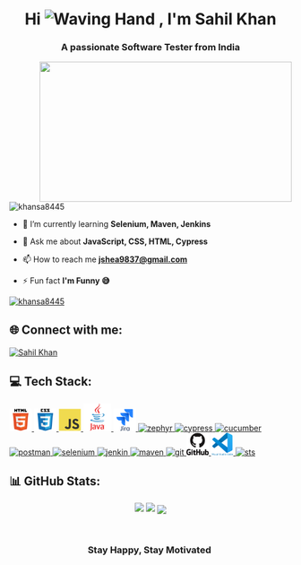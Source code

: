 <h1 align="center">Hi <img src="https://raw.githubusercontent.com/Tarikul-Islam-Anik/Animated-Fluent-Emojis/master/Emojis/Hand%20gestures/Waving%20Hand.png" alt="Waving Hand" width="40" height="40" /> , I'm Sahil Khan</h1>
<h3 align="center">A passionate Software Tester from India</h3>

<img align="right" width="450"  height ="250" src="https://user-images.githubusercontent.com/74038190/225813708-98b745f2-7d22-48cf-9150-083f1b00d6c9.gif">

<p align="left"> <img src="https://komarev.com/ghpvc/?username=khansa8445&label=Profile%20views&color=0e75b6&style=flat" alt="khansa8445" /> </p>

- 🌱 I’m currently learning **Selenium, Maven, Jenkins**

- 💬 Ask me about **JavaScript, CSS, HTML, Cypress**

- 📫 How to reach me **jshea9837@gmail.com**

- ⚡ Fun fact **I'm Funny 😅**
  
<p align="left"> <a href="https://github.com/ryo-ma/github-profile-trophy"><img src="https://github-profile-trophy.vercel.app/?username=khansa8445" alt="khansa8445" /></a> </p>

<h2 align="left">🌐 Connect with me:</h2>
<p align="left">

<a href="https://www.linkedin.com/in/sahil-khan-738963341/" target="blank"><img align="center" src="https://raw.githubusercontent.com/rahuldkjain/github-profile-readme-generator/master/src/images/icons/Social/linked-in-alt.svg" alt="Sahil Khan" height="30" width="40" /></a>


</p>

<h2 align="left">💻 Tech Stack:</h2>
<p align="left"><a href="https://www.w3.org/html/" target="_blank" rel="noreferrer"> <img src="https://raw.githubusercontent.com/devicons/devicon/master/icons/html5/html5-original-wordmark.svg" alt="html5" width="40" height="40"/> </a> <a href="https://www.w3schools.com/css/" target="_blank" rel="noreferrer"> <img src="https://raw.githubusercontent.com/devicons/devicon/master/icons/css3/css3-original-wordmark.svg" alt="css3" width="40" height="40"/> </a><a href="https://developer.mozilla.org/en-US/docs/Web/JavaScript" target="_blank" rel="noreferrer"> <img src="https://raw.githubusercontent.com/devicons/devicon/master/icons/javascript/javascript-original.svg" alt="javascript" width="40" height="40"/><a href="https://www.java.com/en/" target="_blank" rel="noreferrer"> <img src="https://raw.githubusercontent.com/devicons/devicon/master/icons/java/java-original-wordmark.svg" alt="java" width="50" height="50"/> </a> </a><a href="https://www.atlassian.com/software/jira" target="_blank" rel="noreferrer"> <img src="https://raw.githubusercontent.com/devicons/devicon/master/icons/jira/jira-original-wordmark.svg" alt="jira" width="40" height="40"/> </a><a href="https://zephyrdocs.atlassian.net/wiki/spaces/ALLDOCS/overview?mode=global" target="_blank" rel="noreferrer"> <img src="https://marketplace.atlassian.com/product-listing/files/6d82b909-ae65-46de-99d5-1c812e23388b?fileType=image&mode=full-fit" alt="zephyr" width="40" height="40"/> </a> <a href="https://docs.cypress.io/app/get-started/why-cypress" target="_blank" rel="noreferrer"> <img src="https://cdn.worldvectorlogo.com/logos/cypress-1.svg" alt="cypress" width="40" height="40"/> </a>  <a href="https://github.com/badeball/cypress-cucumber-preprocessor" target="_blank" rel="noreferrer"> <img src="https://icon.icepanel.io/Technology/svg/Cucumber.svg" alt="cucumber" width="40" height="40"/> </a>  <a href="https://www.postman.com/" target="_blank" rel="noreferrer"> <img src="https://www.vectorlogo.zone/logos/getpostman/getpostman-icon.svg" alt="postman" width="40" height="40" /> <a href="https://www.selenium.dev/documentation/" target="_blank" rel="noreferrer"> <img src="https://github.com/gilbarbara/logos/blob/main/logos/selenium.svg" alt="selenium" width="40" height="40" /> </a> <a href="https://www.jenkins.io/doc/" target="_blank" rel="noreferrer"> <img src="https://www.vectorlogo.zone/logos/jenkins/jenkins-icon.svg" alt="jenkin" width="40" height="40" /> </a> <a href="https://maven.apache.org/guides/index.html" target="_blank" rel="noreferrer"> <img src="https://www.vectorlogo.zone/logos/apache_maven/apache_maven-ar21~bgwhite.svg" alt="maven" width="40" height="40" /> </a> <a href="https://git-scm.com/" target="_blank" rel="noreferrer"> <img src="https://www.vectorlogo.zone/logos/git-scm/git-scm-icon.svg" alt="git" width="40" height="40"/> </a>   <a href="https://docs.github.com/en" target="_blank" rel="noreferrer"> <img src="https://raw.githubusercontent.com/devicons/devicon/master/icons/github/github-original-wordmark.svg" alt="github" width="40" height="40"/> </a> <a href="https://code.visualstudio.com/docs" target="_blank" rel="noreferrer"> <img src="https://raw.githubusercontent.com/devicons/devicon/master/icons/vscode/vscode-original-wordmark.svg" alt="vscode" width="40" height="40"/> </a> <a href="https://spring.io/guides/gs/sts" target="_blank" rel="noreferrer"> <img src="https://www.vectorlogo.zone/logos/springio/springio-icon.svg" alt="sts" width="40" height="40"/> </a>  </p>

<h2>📊 GitHub Stats:</h2>
<p align="left">

<p align="center">
  <img width="48%" src="https://github-readme-stats.vercel.app/api?username=khansa8445&show_icons=true&theme=default&count_private=true" />
  <img width="48%" src="https://github-readme-streak-stats.herokuapp.com/?user=khansa8445&theme=default" />
  <img src="https://github-readme-stats.vercel.app/api/top-langs/?username=khansa8445&theme=default&count_private=true" align="center" />
</p>
</br>

<h3 style="text-align: center;">Stay Happy, Stay Motivated  <img style="height: 50px;" src="https://i.pinimg.com/originals/69/52/88/69528895726f32fc384babcde61a535a.gif" alt=""></h3>
